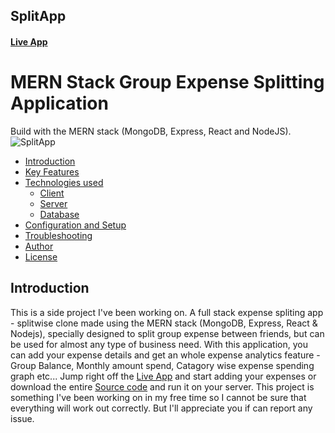 ## SplitApp
#### [Live App](https://split-app00.herokuapp.com/)
# MERN Stack Group Expense Splitting Application 
Build with the MERN stack (MongoDB, Express, React and NodeJS).
![SplitApp](https://github.com/tuzup/SplitApp/blob/master/Screenshots/Group%20View%20Page.jpg?raw=true)

  * [Introduction](#introduction)
  * [Key Features](#key-features)
  * [Technologies used](#technologies-used)
      - [Client](#client)
      - [Server](#server)
      - [Database](#database)
  * [Configuration and Setup](#configuration-and-setup)
  * [Troubleshooting](#troubleshooting)
  * [Author](#author)
  * [License](#license)


## Introduction
This is a side project I've been working on. A full stack expense spliting app - splitwise clone made using the MERN stack (MongoDB, Express, React & Nodejs), specially designed to split group expense between friends, but can be used for almost any type of business need. With this application, you can add your expense details and get an whole expense analytics feature - Group Balance, Monthly amount spend, Catagory wise expense spending graph etc... Jump right off the [Live App](https://split-app00.herokuapp.com/) and start adding your expenses or download the entire [Source code](https://github.com/tuzup/SplitApp/) and run it on your server. This project is something I've been working on in my free time so I cannot be sure that everything will work out correctly. But I'll appreciate you if can report any issue.